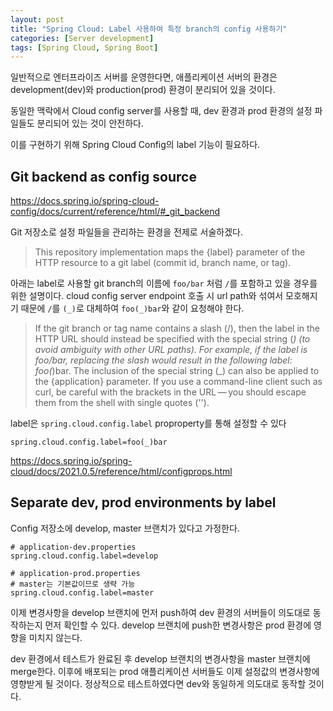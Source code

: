 ```yaml
---
layout: post
title: "Spring Cloud: Label 사용하여 특정 branch의 config 사용하기"
categories: [Server development]
tags: [Spring Cloud, Spring Boot]
---
```


일반적으로 엔터프라이즈 서버를 운영한다면, 애플리케이션 서버의 환경은 development(dev)와 production(prod) 환경이 분리되어 있을 것이다.

동일한 맥락에서 Cloud config server를 사용할 때, dev 환경과 prod 환경의 설정 파일들도 분리되어 있는 것이 안전하다.

이를 구현하기 위해 Spring Cloud Config의 label 기능이 필요하다.

## Git backend as config source

<https://docs.spring.io/spring-cloud-config/docs/current/reference/html/#_git_backend>

Git 저장소로 설정 파일들을 관리하는 환경을 전제로 서술하겠다.

> This repository implementation maps the {label} parameter of the HTTP resource to a git label (commit id, branch name, or tag).

아래는 label로 사용할 git branch의 이름에 `foo/bar` 처럼 `/`를 포함하고 있을 경우를 위한 설명이다. cloud config server endpoint 호출 시 url path와 섞여서 모호해지기 때문에 `/`를 `(_)`로 대체하여 `foo(_)bar`와 같이 요청해야 한다.

> If the git branch or tag name contains a slash (/), then the label in the HTTP URL should instead be specified with the special string (_) (to avoid ambiguity with other URL paths). For example, if the label is foo/bar, replacing the slash would result in the following label: foo(_)bar. The inclusion of the special string (_) can also be applied to the {application} parameter. If you use a command-line client such as curl, be careful with the brackets in the URL — you should escape them from the shell with single quotes ('').

label은 `spring.cloud.config.label` proproperty를 통해 설정할 수 있다

```properties
spring.cloud.config.label=foo(_)bar
```

<https://docs.spring.io/spring-cloud/docs/2021.0.5/reference/html/configprops.html>

## Separate dev, prod environments by label

Config 저장소에 develop, master 브랜치가 있다고 가정한다.

```properties
# application-dev.properties
spring.cloud.config.label=develop
```

```properties
# application-prod.properties
# master는 기본값이므로 생략 가능
spring.cloud.config.label=master
```

이제 변경사항을 develop 브랜치에 먼저 push하여 dev 환경의 서버들이 의도대로 동작하는지 먼저 확인할 수 있다. develop 브랜치에 push한 변경사항은 prod 환경에 영향을 미치지 않는다.

dev 환경에서 테스트가 완료된 후 develop 브랜치의 변경사항을 master 브랜치에 merge한다. 이후에 배포되는 prod 애플리케이션 서버들도 이제 설정값의 변경사항에 영향받게 될 것이다. 정상적으로 테스트하였다면 dev와 동일하게 의도대로 동작할 것이다.


